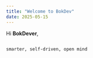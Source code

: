 ```yaml
---
title: "Welcome to BokDev"
date: 2025-05-15
---
```


Hi **BokDever**, 

```

smarter, self-driven, open mind

```
